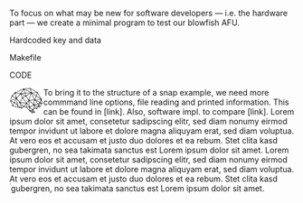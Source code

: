 To focus on what may be new for software developers &mdash; i.e. the hardware part &mdash; we create a minimal program to test our blowfish AFU. 


Hardcoded key and data

Makefile

CODE


<img style="float: left;" width="60px" src="/assets/brain.svg"/>
To bring it to the structure of a snap example, we need more commmand line options, file reading and printed information. This can be found in [link]. Also, software impl. to compare [link].
Lorem ipsum dolor sit amet, consetetur sadipscing elitr, sed diam nonumy eirmod tempor invidunt ut labore et dolore magna aliquyam erat, sed diam voluptua. At vero eos et accusam et justo duo dolores et ea rebum. Stet clita kasd gubergren, no sea takimata sanctus est Lorem ipsum dolor sit amet. Lorem ipsum dolor sit amet, consetetur sadipscing elitr, sed diam nonumy eirmod tempor invidunt ut labore et dolore magna aliquyam erat, sed diam voluptua. At vero eos et accusam et justo duo dolores et ea rebum. Stet clita kasd gubergren, no sea takimata sanctus est Lorem ipsum dolor sit amet.

<img style="float: left;" height="2em" src="/assets/brain.svg">